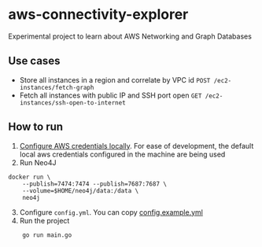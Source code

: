 # aws-connectivity-explorer
Experimental project to learn about AWS Networking and Graph Databases

## Use cases

- Store all instances in a region and correlate by VPC id `POST /ec2-instances/fetch-graph`
- Fetch all instances with public IP and SSH port open `GET /ec2-instances/ssh-open-to-internet`

## How to run

1. [Configure AWS credentials locally](https://docs.aws.amazon.com/cli/latest/userguide/getting-started-quickstart.html). 
For ease of development, the default local aws credentials configured in the machine are being used
2. Run Neo4J
```shell
docker run \
    --publish=7474:7474 --publish=7687:7687 \
    --volume=$HOME/neo4j/data:/data \
    neo4j
```
3. Configure `config.yml`. You can copy [config.example.yml](config.example.yml)
4. Run the project
```
    go run main.go
```